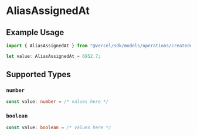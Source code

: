 # AliasAssignedAt

## Example Usage

```typescript
import { AliasAssignedAt } from "@vercel/sdk/models/operations/createdeployment.js";

let value: AliasAssignedAt = 6952.7;
```

## Supported Types

### `number`

```typescript
const value: number = /* values here */
```

### `boolean`

```typescript
const value: boolean = /* values here */
```

